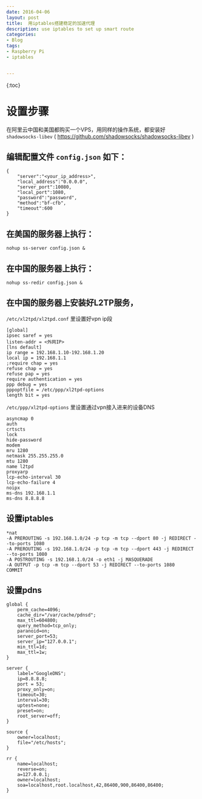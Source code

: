 ```yaml
---
date: 2016-04-06
layout: post
title:  用iptables搭建稳定的加速代理
description: use iptables to set up smart route
categories:
- Blog
tags:
- Raspberry Pi
- iptables


---
```


{:toc}

# 设置步骤

在阿里云中国和美国都购买一个VPS，用同样的操作系统，都安装好 `shadowsocks-libev` ( https://github.com/shadowsocks/shadowsocks-libev )

## 编辑配置文件 `config.json` 如下：

```
{
    "server":"<your_ip_address>",
    "local_address":"0.0.0.0",
    "server_port":10080,
    "local_port":1080,
    "password":"password",
    "method":"bf-cfb",
    "timeout":600
}
```

## 在美国的服务器上执行：

```
nohup ss-server config.json &
```

## 在中国的服务器上执行：

```
nohup ss-redir config.json &
```

## 在中国的服务器上安装好L2TP服务，

`/etc/xl2tpd/xl2tpd.conf` 里设置好vpn ip段

```
[global]
ipsec saref = yes
listen-addr = <外网IP>
[lns default]
ip range = 192.168.1.10-192.168.1.20
local ip = 192.168.1.1
;require chap = yes
refuse chap = yes
refuse pap = yes
require authentication = yes
ppp debug = yes
pppoptfile = /etc/ppp/xl2tpd-options
length bit = yes
```

`/etc/ppp/xl2tpd-options` 里设置通过vpn接入进来的设备DNS

```
asyncmap 0
auth
crtscts
lock
hide-password
modem
mru 1280
netmask 255.255.255.0
mtu 1280
name l2tpd
proxyarp
lcp-echo-interval 30
lcp-echo-failure 4
noipx
ms-dns 192.168.1.1
ms-dns 8.8.8.8
```

## 设置iptables

```
*nat
-A PREROUTING -s 192.168.1.0/24 -p tcp -m tcp --dport 80 -j REDIRECT --to-ports 1080
-A PREROUTING -s 192.168.1.0/24 -p tcp -m tcp --dport 443 -j REDIRECT --to-ports 1080
-A POSTROUTING -s 192.168.1.0/24 -o eth1 -j MASQUERADE
-A OUTPUT -p tcp -m tcp --dport 53 -j REDIRECT --to-ports 1080
COMMIT
```

## 设置pdns

```
global {
    perm_cache=4096;
    cache_dir="/var/cache/pdnsd";
    max_ttl=604800;
    query_method=tcp_only;
    paranoid=on;
    server_port=53;
    server_ip="127.0.0.1";
    min_ttl=1d;
    max_ttl=1w;   
}

server {
    label="GoogleDNS";
    ip=8.8.8.8;
	port = 53;
	proxy_only=on;
    timeout=30;
    interval=30;
    uptest=none;
	preset=on;
	root_server=off;
}

source {
	owner=localhost;
	file="/etc/hosts";
}

rr {
	name=localhost;
	reverse=on;
	a=127.0.0.1;
	owner=localhost;
	soa=localhost,root.localhost,42,86400,900,86400,86400;
}
```
